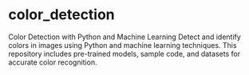 # color_detection
Color Detection with Python and Machine Learning Detect and identify colors in images using Python and machine learning techniques. This repository includes pre-trained models, sample code, and datasets for accurate color recognition.
